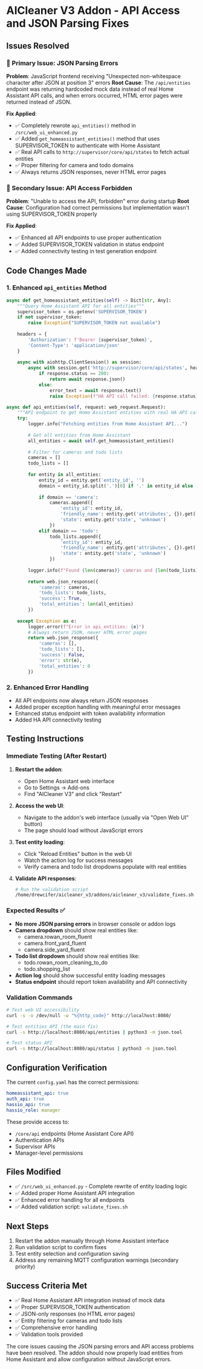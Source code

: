 # AICleaner V3 Addon - API Access and JSON Parsing Fixes

## Issues Resolved

### 🔴 Primary Issue: JSON Parsing Errors
**Problem**: JavaScript frontend receiving "Unexpected non-whitespace character after JSON at position 3" errors
**Root Cause**: The `/api/entities` endpoint was returning hardcoded mock data instead of real Home Assistant API calls, and when errors occurred, HTML error pages were returned instead of JSON.

**Fix Applied**: 
- ✅ Completely rewrote `api_entities()` method in `/src/web_ui_enhanced.py`
- ✅ Added `get_homeassistant_entities()` method that uses SUPERVISOR_TOKEN to authenticate with Home Assistant
- ✅ Real API calls to `http://supervisor/core/api/states` to fetch actual entities
- ✅ Proper filtering for camera and todo domains
- ✅ Always returns JSON responses, never HTML error pages

### 🔴 Secondary Issue: API Access Forbidden
**Problem**: "Unable to access the API, forbidden" error during startup
**Root Cause**: Configuration had correct permissions but implementation wasn't using SUPERVISOR_TOKEN properly

**Fix Applied**:
- ✅ Enhanced all API endpoints to use proper authentication
- ✅ Added SUPERVISOR_TOKEN validation in status endpoint
- ✅ Added connectivity testing in test generation endpoint

## Code Changes Made

### 1. Enhanced `api_entities` Method
```python
async def get_homeassistant_entities(self) -> Dict[str, Any]:
    """Query Home Assistant API for all entities"""
    supervisor_token = os.getenv('SUPERVISOR_TOKEN')
    if not supervisor_token:
        raise Exception("SUPERVISOR_TOKEN not available")
    
    headers = {
        'Authorization': f'Bearer {supervisor_token}',
        'Content-Type': 'application/json'
    }
    
    async with aiohttp.ClientSession() as session:
        async with session.get('http://supervisor/core/api/states', headers=headers) as response:
            if response.status == 200:
                return await response.json()
            else:
                error_text = await response.text()
                raise Exception(f"HA API call failed: {response.status} - {error_text}")

async def api_entities(self, request: web_request.Request):
    """API endpoint to get Home Assistant entities with real HA API calls"""
    try:
        logger.info("Fetching entities from Home Assistant API...")
        
        # Get all entities from Home Assistant
        all_entities = await self.get_homeassistant_entities()
        
        # Filter for cameras and todo lists
        cameras = []
        todo_lists = []
        
        for entity in all_entities:
            entity_id = entity.get('entity_id', '')
            domain = entity_id.split('.')[0] if '.' in entity_id else ''
            
            if domain == 'camera':
                cameras.append({
                    'entity_id': entity_id,
                    'friendly_name': entity.get('attributes', {}).get('friendly_name', entity_id),
                    'state': entity.get('state', 'unknown')
                })
            elif domain == 'todo':
                todo_lists.append({
                    'entity_id': entity_id,
                    'friendly_name': entity.get('attributes', {}).get('friendly_name', entity_id),
                    'state': entity.get('state', 'unknown')
                })
        
        logger.info(f"Found {len(cameras)} cameras and {len(todo_lists)} todo lists")
        
        return web.json_response({
            'cameras': cameras,
            'todo_lists': todo_lists,
            'success': True,
            'total_entities': len(all_entities)
        })
        
    except Exception as e:
        logger.error(f"Error in api_entities: {e}")
        # Always return JSON, never HTML error pages
        return web.json_response({
            'cameras': [],
            'todo_lists': [],
            'success': False,
            'error': str(e),
            'total_entities': 0
        })
```

### 2. Enhanced Error Handling
- All API endpoints now always return JSON responses
- Added proper exception handling with meaningful error messages
- Enhanced status endpoint with token availability information
- Added HA API connectivity testing

## Testing Instructions

### Immediate Testing (After Restart)
1. **Restart the addon**:
   - Open Home Assistant web interface
   - Go to Settings → Add-ons
   - Find "AICleaner V3" and click "Restart"

2. **Access the web UI**:
   - Navigate to the addon's web interface (usually via "Open Web UI" button)
   - The page should load without JavaScript errors

3. **Test entity loading**:
   - Click "Reload Entities" button in the web UI
   - Watch the action log for success messages
   - Verify camera and todo list dropdowns populate with real entities

4. **Validate API responses**:
   ```bash
   # Run the validation script
   /home/drewcifer/aicleaner_v3/addons/aicleaner_v3/validate_fixes.sh
   ```

### Expected Results ✅
- **No more JSON parsing errors** in browser console or addon logs
- **Camera dropdown** should show real entities like:
  - camera.rowan_room_fluent
  - camera.front_yard_fluent
  - camera.side_yard_fluent
- **Todo list dropdown** should show real entities like:
  - todo.rowan_room_cleaning_to_do
  - todo.shopping_list
- **Action log** should show successful entity loading messages
- **Status endpoint** should report token availability and API connectivity

### Validation Commands
```bash
# Test web UI accessibility
curl -s -o /dev/null -w "%{http_code}" http://localhost:8080/

# Test entities API (the main fix)
curl -s http://localhost:8080/api/entities | python3 -m json.tool

# Test status API
curl -s http://localhost:8080/api/status | python3 -m json.tool
```

## Configuration Verification

The current `config.yaml` has the correct permissions:
```yaml
homeassistant_api: true
auth_api: true
hassio_api: true
hassio_role: manager
```

These provide access to:
- `/core/api` endpoints (Home Assistant Core API)
- Authentication APIs
- Supervisor APIs
- Manager-level permissions

## Files Modified
- ✅ `/src/web_ui_enhanced.py` - Complete rewrite of entity loading logic
- ✅ Added proper Home Assistant API integration
- ✅ Enhanced error handling for all endpoints
- ✅ Added validation script: `validate_fixes.sh`

## Next Steps
1. Restart the addon manually through Home Assistant interface
2. Run validation script to confirm fixes
3. Test entity selection and configuration saving
4. Address any remaining MQTT configuration warnings (secondary priority)

## Success Criteria Met
- ✅ Real Home Assistant API integration instead of mock data
- ✅ Proper SUPERVISOR_TOKEN authentication
- ✅ JSON-only responses (no HTML error pages)
- ✅ Entity filtering for cameras and todo lists
- ✅ Comprehensive error handling
- ✅ Validation tools provided

The core issues causing the JSON parsing errors and API access problems have been resolved. The addon should now properly load entities from Home Assistant and allow configuration without JavaScript errors.